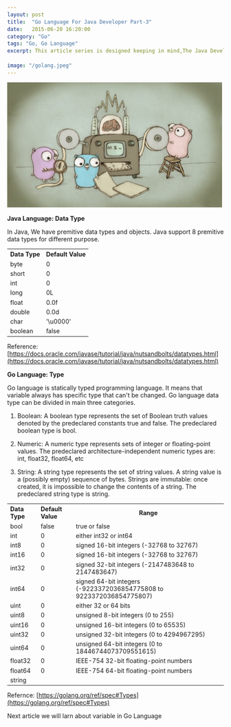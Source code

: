 ```yaml
---
layout: post
title:  "Go Language For Java Developer Part-3"
date:   2015-06-20 16:20:00
category: "Go"
tags: "Go, Go Language"
excerpt: This article series is designed keeping in mind,The Java Developers who would like to learn Go Language. 

image: "/golang.jpeg"
---
```


<img src="/assets/images/posts/golang.jpeg" alt="Go Language For Java Developer" title="Go Language For Java Developer" class="img-responsive">

**Java Language: Data Type**

In Java, We have premitive data types and objects. Java support 8 premitive data types for different purpose. 

<table >
<tbody><tr>
<th id="h1" align="left"><strong>Data Type</strong></th>
<th id="h2" align="left"><strong>Default Value</strong></th>
</tr>
<tr>
<td >byte</td>
<td >0</td>
</tr>
<tr>
<td >short</td>
<td >0</td>
</tr>
<tr>
<td >int</td>
<td >0</td>
</tr>
<tr>
<td >long</td>
<td >0L</td>
</tr>
<tr>
<td >float</td>
<td >0.0f</td>
</tr>
<tr>
<td >double</td>
<td >0.0d</td>
</tr>
<tr>
<td >char</td>
<td >'\u0000'</td>
</tr>
<tr>
<td >boolean</td>
<td >false</td>
</tr>
</tbody></table>

Reference: [https://docs.oracle.com/javase/tutorial/java/nutsandbolts/datatypes.html](https://docs.oracle.com/javase/tutorial/java/nutsandbolts/datatypes.html)

**Go Language: Type**

Go language is statically typed programming language. It means that variable always has specific type that can't be changed. Go language data type can be divided in main three categories. 

1. Boolean: A boolean type represents the set of Boolean truth values denoted by the predeclared constants true and false. The predeclared boolean type is bool.

2. Numeric: A numeric type represents sets of integer or floating-point values. The predeclared architecture-independent numeric types are: int, float32, float64, etc

3. String: A string type represents the set of string values. A string value is a (possibly empty) sequence of bytes. Strings are immutable: once created, it is impossible to change the contents of a string. The predeclared string type is string.


<table>
	<tr>
		<th id="h1" align="left"><strong>Data Type</strong></th>
		<th id="h2" align="left"><strong>Default Value</strong></th>
		<th>Range</th>
	</tr>
	<tr>
		<td >bool</td>
		<td >false</td>
		<td>true or false</td>
	</tr>
	<tr>
		<td >int</td>
		<td >0</td>
		<td>either int32 or int64</td>
	</tr>
	<tr>
		<td >int8</td>
		<td >0</td>
		<td>signed 16-bit integers (-32768 to 32767)</td>
	</tr>
	<tr>
		<td >int16</td>
		<td >0</td>
		<td>signed 16-bit integers (-32768 to 32767)</td>
	</tr>
	<tr>
		<td >int32</td>
		<td >0</td>
		<td>signed 32-bit integers (-2147483648 to 2147483647)</td>
	</tr>
	<tr>
		<td >int64</td>
		<td >0</td>
		<td>signed 64-bit integers (-9223372036854775808 to 9223372036854775807)</td>
	</tr>
	<tr>
		<td >uint</td>
		<td >0</td>
		<td>either 32 or 64 bits</td>
	</tr>
	<tr>
		<td >uint8</td>
		<td >0</td>
		<td>unsigned  8-bit integers (0 to 255)</td>
	</tr>
	<tr>
		<td >uint16</td>
		<td >0</td>
		<td>unsigned 16-bit integers (0 to 65535)</td>
	</tr>
	<tr>
		<td >uint32</td>
		<td >0</td>
		<td>unsigned 32-bit integers (0 to 4294967295)</td>
	</tr>
	<tr>
		<td >uint64</td>
		<td >0</td>
		<td>unsigned 64-bit integers (0 to 18446744073709551615)</td>
	</tr>
	<tr>
		<td >float32</td>
		<td >0</td>
		<td>IEEE-754 32-bit floating-point numbers</td>
	</tr>										
	<tr>
		<td >float64</td>
		<td >0</td>
		<td>IEEE-754 64-bit floating-point numbers</td>
	</tr>										
	<tr>
		<td >string</td>
		<td ></td>
		<td></td>
	</tr>										
</table>

Refernce: [https://golang.org/ref/spec#Types](https://golang.org/ref/spec#Types)

Next article we will larn about variable in Go Language